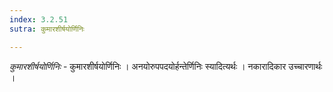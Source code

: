 ```yaml
---
index: 3.2.51
sutra: कुमारशीर्षयोर्णिनिः

---
```

_कुमारशीर्षयोर्णिनिः_ - कुमारशीर्षयोर्णिनिः । अनयोरुपपदयोर्हन्तेर्णिनिः स्यादित्यर्थः । नकारादिकार उच्चारणार्थः ।
